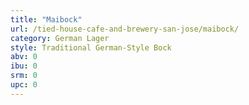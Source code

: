 ```yaml
---
title: "Maibock"
url: /tied-house-cafe-and-brewery-san-jose/maibock/
category: German Lager
style: Traditional German-Style Bock
abv: 0
ibu: 0
srm: 0
upc: 0
---
```


